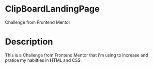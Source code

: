 # ClipBoardLandingPage
Challenge from Frontend Mentor 

# Description
This is a Challenge from Frontend Mentor that i'm using to increase and pratice my habilties in HTML and CSS.
